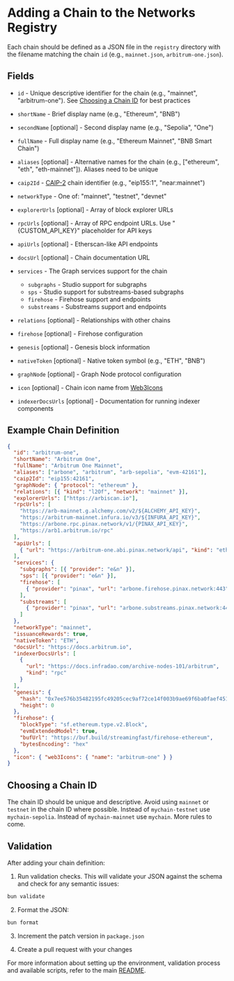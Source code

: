 # Adding a Chain to the Networks Registry

Each chain should be defined as a JSON file in the `registry` directory with the filename matching the chain `id` (e.g., `mainnet.json`, `arbitrum-one.json`).

## Fields

- `id` - Unique descriptive identifier for the chain (e.g., "mainnet", "arbitrum-one"). See [Choosing a Chain ID](#choosing-a-chain-id) for best practices

- `shortName` - Brief display name (e.g., "Ethereum", "BNB")

- `secondName` [optional] - Second display name (e.g., "Sepolia", "One")

- `fullName` - Full display name (e.g., "Ethereum Mainnet", "BNB Smart Chain")

- `aliases` [optional] - Alternative names for the chain (e.g., ["ethereum", "eth", "eth-mainnet"]). Aliases need to be unique

- `caip2Id` - [CAIP-2](https://chainagnostic.org/CAIPs/caip-2) chain identifier (e.g., "eip155:1", "near:mainnet")

- `networkType` - One of: "mainnet", "testnet", "devnet"

- `explorerUrls` [optional] - Array of block explorer URLs

- `rpcUrls` [optional] - Array of RPC endpoint URLs. Use "{CUSTOM_API_KEY}" placeholder for API keys

- `apiUrls` [optional] - Etherscan-like API endpoints

- `docsUrl` [optional] - Chain documentation URL

- `services` - The Graph services support for the chain

  - `subgraphs` - Studio support for subgraphs
  - `sps` - Studio support for substreams-based subgraphs
  - `firehose` - Firehose support and endpoints
  - `substreams` - Substreams support and endpoints

- `relations` [optional] - Relationships with other chains

- `firehose` [optional] - Firehose configuration

- `genesis` [optional] - Genesis block information

- `nativeToken` [optional] - Native token symbol (e.g., "ETH", "BNB")

- `graphNode` [optional] - Graph Node protocol configuration

- `icon` [optional] - Chain icon name from [Web3Icons](https://github.com/0xa3k5/web3icons)

- `indexerDocsUrls` [optional] - Documentation for running indexer components

## Example Chain Definition

```json
{
  "id": "arbitrum-one",
  "shortName": "Arbitrum One",
  "fullName": "Arbitrum One Mainnet",
  "aliases": ["arbone", "arbitrum", "arb-sepolia", "evm-42161"],
  "caip2Id": "eip155:42161",
  "graphNode": { "protocol": "ethereum" },
  "relations": [{ "kind": "l2Of", "network": "mainnet" }],
  "explorerUrls": ["https://arbiscan.io"],
  "rpcUrls": [
    "https://arb-mainnet.g.alchemy.com/v2/${ALCHEMY_API_KEY}",
    "https://arbitrum-mainnet.infura.io/v3/${INFURA_API_KEY}",
    "https://arbone.rpc.pinax.network/v1/{PINAX_API_KEY}",
    "https://arb1.arbitrum.io/rpc"
  ],
  "apiUrls": [
    { "url": "https://arbitrum-one.abi.pinax.network/api", "kind": "etherscan" }
  ],
  "services": {
    "subgraphs": [{ "provider": "e&n" }],
    "sps": [{ "provider": "e&n" }],
    "firehose": [
      { "provider": "pinax", "url": "arbone.firehose.pinax.network:443" }
    ],
    "substreams": [
      { "provider": "pinax", "url": "arbone.substreams.pinax.network:443" }
    ]
  },
  "networkType": "mainnet",
  "issuanceRewards": true,
  "nativeToken": "ETH",
  "docsUrl": "https://docs.arbitrum.io",
  "indexerDocsUrls": [
    {
      "url": "https://docs.infradao.com/archive-nodes-101/arbitrum",
      "kind": "rpc"
    }
  ],
  "genesis": {
    "hash": "0x7ee576b35482195fc49205cec9af72ce14f003b9ae69f6ba0faef4514be8b442",
    "height": 0
  },
  "firehose": {
    "blockType": "sf.ethereum.type.v2.Block",
    "evmExtendedModel": true,
    "bufUrl": "https://buf.build/streamingfast/firehose-ethereum",
    "bytesEncoding": "hex"
  },
  "icon": { "web3Icons": { "name": "arbitrum-one" } }
}
```

## Choosing a Chain ID

The chain ID should be unique and descriptive. Avoid using `mainnet` or `testnet` in the chain ID where possible. Instead of `mychain-testnet` use `mychain-sepolia`. Instead of `mychain-mainnet` use `mychain`. More rules to come.

## Validation

After adding your chain definition:

1. Run validation checks. This will validate your JSON against the schema and check for any semantic issues:

```bash
bun validate
```

2. Format the JSON:

```bash
bun format
```

3. Increment the patch version in `package.json`

4. Create a pull request with your changes

For more information about setting up the environment, validation process and available scripts, refer to the main [README](../README.md).
